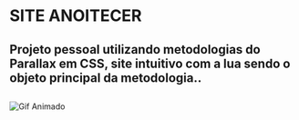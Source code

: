 # SITE ANOITECER 
## Projeto pessoal utilizando metodologias do Parallax em CSS, site intuitivo com a lua sendo o objeto principal da metodologia..

## 

![Gif Animado](https://github.com/victorloureiro1/AnoitecerCSSParallax/blob/main/Site%20Parallax.gif)
